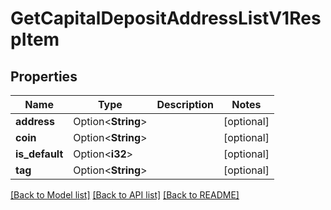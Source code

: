 # GetCapitalDepositAddressListV1RespItem

## Properties

Name | Type | Description | Notes
------------ | ------------- | ------------- | -------------
**address** | Option<**String**> |  | [optional]
**coin** | Option<**String**> |  | [optional]
**is_default** | Option<**i32**> |  | [optional]
**tag** | Option<**String**> |  | [optional]

[[Back to Model list]](../README.md#documentation-for-models) [[Back to API list]](../README.md#documentation-for-api-endpoints) [[Back to README]](../README.md)


